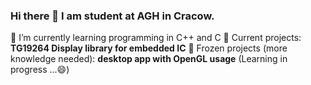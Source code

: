 ### Hi there 👋 I am student at AGH in Cracow.
🌱 I’m currently learning programming in C++ and C
🔭 Current projects:  **TG19264 Display library for embedded IC** 
🤔 Frozen projects (more knowledge needed): **desktop app with OpenGL usage** (Learning in progress ...😄)                      


<!--
**Micro9261/Micro9261** is a ✨ _special_ ✨ repository because its `README.md` (this file) appears on your GitHub profile.

Here are some ideas to get you started:

- 🔭 I’m currently working on ...
- 🌱 I’m currently learning ...
- 👯 I’m looking to collaborate on ...
- 🤔 I’m looking for help with ...
- 💬 Ask me about ...
- 📫 How to reach me: ...
- 😄 Pronouns: ...
- ⚡ Fun fact: ...
-->
